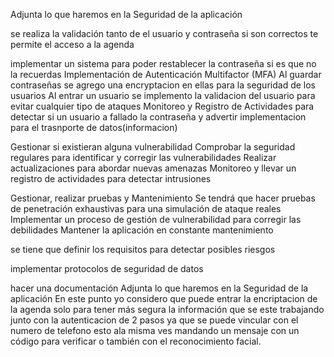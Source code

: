 Adjunta lo que haremos en la Seguridad de la aplicación

se realiza la validación tanto de el usuario y contraseña si son correctos te permite el acceso a la agenda 

implementar un sistema para poder restablecer la contraseña si es que no la recuerdas 
Implementación de Autenticación Multifactor (MFA)
Al guardar contraseñas se agrego una encryptacion en ellas para la seguridad de los usuarios
Al entrar un usuario se implemento la validacion del usuario para evitar cualquier tipo de ataques
Monitoreo y Registro de Actividades para detectar si un usuario a fallado la contraseña y advertir
implementacion para el trasnporte de datos(informacion)

Gestionar si existieran alguna vulnerabilidad 
Comprobar la seguridad regulares para identificar y corregir las vulnerabilidades
Realizar actualizaciones para abordar nuevas amenazas 
Monitoreo y llevar un registro de actividades para detectar intrusiones

Gestionar, realizar pruebas y Mantenimiento 
Se tendrá que hacer pruebas de penetración exhaustivas para una simulación de ataque reales 
Implementar un proceso de gestión de vulnerabilidad para corregir las debilidades 
Mantener la aplicación en constante mantenimiento

se tiene  que definir los requisitos para detectar posibles riesgos 

implementar protocolos de seguridad de datos 

hacer una documentación 
Adjunta lo que haremos en la Seguridad de la aplicación En este punto yo considero que puede entrar la encriptacion de la agenda
solo para tener más segura la información que se este trabajando
junto con la autenticacion de 2 pasos ya que se puede vincular con el numero de telefono
 esto ala misma ves mandando un mensaje con un código para verificar o también con el reconocimiento facial.
